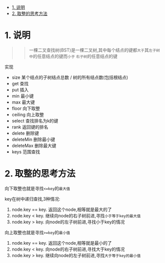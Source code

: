 <!-- TOC -->

- [1. 说明](#1-说明)
- [2. 取整的思考方法](#2-取整的思考方法)

<!-- /TOC -->

<a id="markdown-1-说明" name="1-说明"></a>
# 1. 说明

>> 一棵二叉查找树(BST)是一棵二叉树,其中每个结点的键都`大于`其`左子树中`的任意结点的键而`小于` `右子树`的任意结点的键


实现
* size 某个结点的子树结点总数 / 树的所有结点数(包括根结点)
* get 查找
* put 插入
* min 最小键
* max 最大键
* floor 向下取整
* ceiling 向上取整
* select 查找排名为k的键
* rank 返回键的排名
* delete 删除键
* deleteMin 删除最小键 
* deleteMax 删除最大键
* keys 范围查找


<a id="markdown-2-取整的思考方法" name="2-取整的思考方法"></a>
# 2. 取整的思考方法

向下取整也就是寻找`<=key`的`最大值`

key在树中递归查找,3种情况:
1. node.key == key. 返回这个node,相等就是最大的了
2. node.key < key. 继续向node的右子树前进,寻找`小于等于key的最大值`
3. node.key > key. 向node的左子树前进,寻找小于key的情况

向上取整也就是寻找`>=key`的`最小值`

1. node.key == key. 返回这个node,相等就是最小的了
2. node.key < key. 向node的右子树前进,寻找大于key的情况
3. node.key > key. 继续向node的左子树前进,寻找`大于等于key的最小值`
